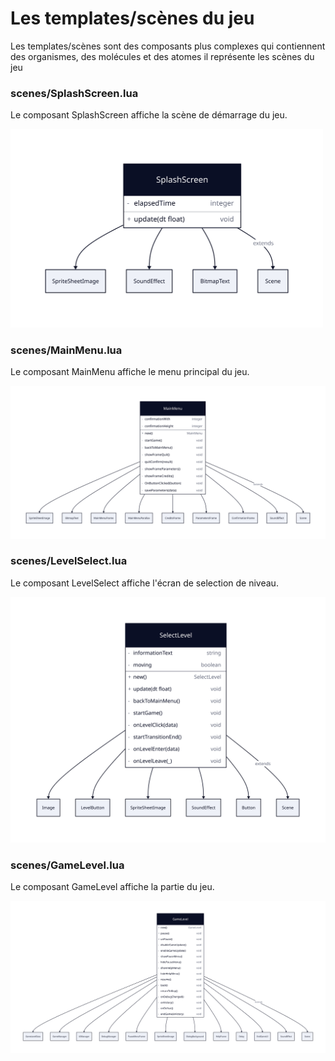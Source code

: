# Les templates/scènes du jeu

Les templates/scènes sont des composants plus complexes qui contiennent des organismes, des molécules et des atomes il
représente les scènes du jeu

### scenes/SplashScreen.lua

Le composant SplashScreen affiche la scène de démarrage du jeu.

<img src="./splash-screen.svg" width="500">

### scenes/MainMenu.lua

Le composant MainMenu affiche le menu principal du jeu.

<img src="./main-menu.svg">

### scenes/LevelSelect.lua

Le composant LevelSelect affiche l'écran de selection de niveau.

<img src="./select-level.svg">

### scenes/GameLevel.lua

Le composant GameLevel affiche la partie du jeu.

<img src="./game-level.svg">
